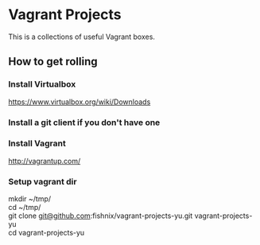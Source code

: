 # Vagrant Projects

This is a collections of useful Vagrant boxes.

## How to get rolling

### Install Virtualbox
https://www.virtualbox.org/wiki/Downloads

### Install a git client if you don't have one

### Install Vagrant
http://vagrantup.com/  

### Setup vagrant dir
mkdir ~/tmp/  
cd ~/tmp/  
git clone git@github.com:fishnix/vagrant-projects-yu.git vagrant-projects-yu  
cd vagrant-projects-yu  
